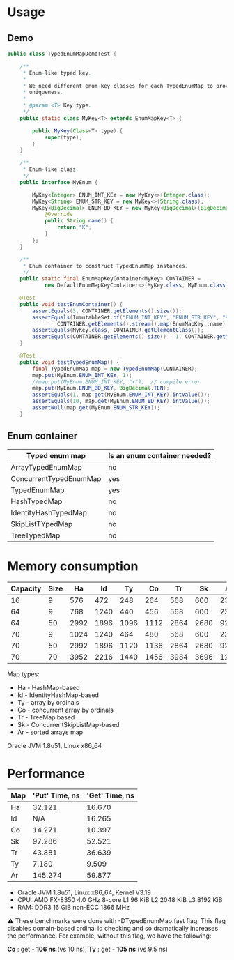 # Usage

## Demo

```java
public class TypedEnumMapDemoTest {

    /**
     * Enum-like typed key.
     *
     * We need different enum-key classes for each TypedEnumMap to provide ordinal-based enum
     * uniqueness.
     *
     * @param <T> Key type.
     */
    public static class MyKey<T> extends EnumMapKey<T> {

        public MyKey(Class<T> type) {
            super(type);
        }
    }

    /**
     * Enum-like class.
     */
    public interface MyEnum {

        MyKey<Integer> ENUM_INT_KEY = new MyKey<>(Integer.class);
        MyKey<String> ENUM_STR_KEY = new MyKey<>(String.class);
        MyKey<BigDecimal> ENUM_BD_KEY = new MyKey<BigDecimal>(BigDecimal.class) {
            @Override
            public String name() {
                return "K";
            }
        };
    }

    /**
     * Enum container to construct TypedEnumMap instances.
     */
    public static final EnumMapKeyContainer<MyKey> CONTAINER =
            new DefaultEnumMapKeyContainer<>(MyKey.class, MyEnum.class);

    @Test
    public void testEnumContainer() {
        assertEquals(3, CONTAINER.getElements().size());
        assertEquals(ImmutableSet.of("ENUM_INT_KEY", "ENUM_STR_KEY", "K"),
                CONTAINER.getElements().stream().map(EnumMapKey::name).collect(Collectors.toSet()));
        assertEquals(MyKey.class, CONTAINER.getElementClass());
        assertEquals(CONTAINER.getElements().size() - 1, CONTAINER.getMaxOrdinal());
    }

    @Test
    public void testTypedEnumMap() {
        final TypedEnumMap map = new TypedEnumMap(CONTAINER);
        map.put(MyEnum.ENUM_INT_KEY, 1);
        //map.put(MyEnum.ENUM_INT_KEY, "x");  // compile error
        map.put(MyEnum.ENUM_BD_KEY, BigDecimal.TEN);
        assertEquals(1, map.get(MyEnum.ENUM_INT_KEY).intValue());
        assertEquals(10, map.get(MyEnum.ENUM_BD_KEY).intValue());
        assertNull(map.get(MyEnum.ENUM_STR_KEY));
    }
```

## Enum container

Typed enum map         | Is an enum container needed?
-----------------------|-----------------------------
ArrayTypedEnumMap      | no
ConcurrentTypedEnumMap | yes
TypedEnumMap           | yes
HashTypedMap           | no
IdentityHashTypedMap   | no
SkipListTYpedMap       | no
TreeTypedMap           | no

# Memory consumption

|  Capacity|      Size|        Ha|        Id|        Ty|        Co|        Tr|        Sk|        Ar|
|----------|----------|----------|----------|----------|----------|----------|----------|----------|
|        16|         9|       576|       472|       248|       264|       568|       600|       232|
|        64|         9|       768|      1240|       440|       456|       568|       600|       232|
|        64|        50|      2992|      1896|      1096|      1112|      2864|      2680|       920|
|        70|         9|      1024|      1240|       464|       480|       568|       600|       232|
|        70|        50|      2992|      1896|      1120|      1136|      2864|      2680|       920|
|        70|        70|      3952|      2216|      1440|      1456|      3984|      3696|      1272|

Map types:

* Ha - HashMap-based
* Id - IdentityHashMap-based
* Ty - array by ordinals
* Co - concurrent array by ordinals
* Tr - TreeMap based
* Sk - ConcurrentSkipListMap-based
* Ar - sorted arrays map

Oracle JVM 1.8u51, Linux x86_64

# Performance

| Map | 'Put' Time, ns | 'Get' Time, ns |
|-----|----------------|----------------|
| Ha  |        32.121  |       16.670   |
| Id  |           N/A  |       16.265   |
| Co  |        14.271  |       10.397   |
| Sk  |        97.286  |       52.521   |
| Tr  |        43.881  |       36.639   |
| Ty  |         7.180  |        9.509   |
| Ar  |       145.274  |       59.877   |

- Oracle JVM 1.8u51, Linux x86_64, Kernel V3.19
- CPU: AMD FX-8350 4.0 GHz 8-core L1 96 KiB L2 2048 KiB L3 8192 KiB
- RAM: DDR3 16 GiB non-ECC 1866 MHz

**⚠** These benchmarks were done with -DTypedEnumMap.fast flag. This flag disables domain-based ordinal id checking and so dramatically increases the performance. For example, without this flag, we have the following:

**Co** : get - **106 ns** (vs 10 ns); **Ty** : get - **105 ns** (vs 9.5 ns)
